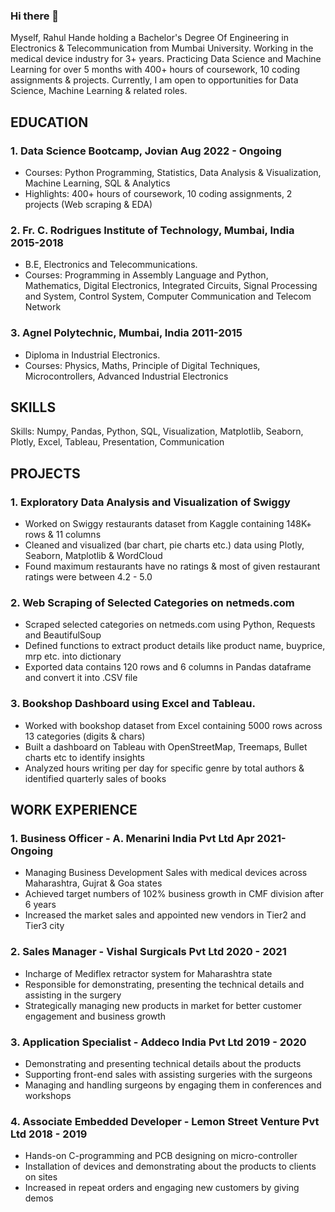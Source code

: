### Hi there 👋

<!--
**rahulhande13/rahulhande13** is a ✨ _special_ ✨ repository because its `README.md` (this file) appears on your GitHub profile.

Here are some ideas to get you started:

- 🔭 I’m currently working on ...
- 🌱 I’m currently learning ...
- 👯 I’m looking to collaborate on ...
- 🤔 I’m looking for help with ...
- 💬 Ask me about ...
- 📫 How to reach me: ...
- 😄 Pronouns: ...
- ⚡ Fun fact: ...
-->
Myself, Rahul Hande holding a Bachelor's Degree Of Engineering in Electronics & Telecommunication from Mumbai University. Working in the medical device industry for 3+ years. Practicing Data Science and Machine Learning for over 5 months with 400+ hours of coursework, 10 coding assignments & projects. Currently, I am open to opportunities for Data Science, Machine Learning & related roles.

## EDUCATION

### 1. Data Science Bootcamp, Jovian 	                                                                                      Aug 2022 - Ongoing
- Courses: Python Programming, Statistics, Data Analysis & Visualization, Machine Learning, SQL & Analytics
- Highlights: 400+ hours of coursework, 10 coding assignments, 2 projects (Web scraping & EDA)

### 2. Fr. C. Rodrigues Institute of Technology, Mumbai, India       			                             2015-2018
- B.E, Electronics and Telecommunications.
- Courses: Programming in Assembly Language and Python, Mathematics, Digital Electronics, Integrated Circuits, Signal Processing and System, Control System, Computer Communication and Telecom Network 

### 3. Agnel Polytechnic, Mumbai, India  	                						      2011-2015
- Diploma in Industrial Electronics.
- Courses: Physics, Maths, Principle of Digital Techniques, Microcontrollers, Advanced Industrial Electronics

## SKILLS 

Skills: Numpy, Pandas, Python, SQL, Visualization, Matplotlib, Seaborn, Plotly, Excel, Tableau, Presentation, Communication


## PROJECTS 

### 1. Exploratory Data Analysis and Visualization of Swiggy 
- Worked on Swiggy restaurants dataset from Kaggle containing 148K+ rows & 11 columns 
- Cleaned and visualized (bar chart, pie charts etc.) data using Plotly, Seaborn, Matplotlib & WordCloud
- Found maximum restaurants have no ratings & most of given restaurant ratings were between 4.2 - 5.0

### 2. Web Scraping of Selected Categories on netmeds.com 
- Scraped selected categories on netmeds.com using Python, Requests and BeautifulSoup
- Defined functions to extract product details like product name, buyprice, mrp etc. into dictionary
- Exported data contains 120 rows and 6 columns in Pandas dataframe and convert it into .CSV file

### 3. Bookshop Dashboard using Excel and Tableau. 
- Worked with bookshop dataset from Excel containing 5000 rows across 13 categories (digits & chars)
- Built a dashboard on Tableau with OpenStreetMap, Treemaps, Bullet charts etc to identify insights
- Analyzed hours writing per day for specific genre by total authors & identified quarterly sales of books


## WORK EXPERIENCE

### 1. Business Officer - A. Menarini India Pvt Ltd                                                                                      Apr 2021- Ongoing
- Managing Business Development Sales with medical devices across Maharashtra, Gujrat & Goa states
- Achieved target numbers of 102%  business growth in CMF division after 6 years
- Increased the market sales and appointed new vendors in Tier2 and Tier3 city

### 2. Sales Manager - Vishal Surgicals Pvt Ltd                                                                                    		     2020 - 2021
- Incharge of Mediflex retractor system for Maharashtra state
- Responsible for demonstrating, presenting the technical details and assisting in the surgery
- Strategically managing new products in market for better customer engagement and business growth

### 3. Application Specialist - Addeco India Pvt Ltd                                                                             		     2019 - 2020 
- Demonstrating and presenting technical details about the products
- Supporting front-end sales with assisting surgeries with the surgeons
- Managing and handling surgeons by engaging them in conferences and workshops

### 4. Associate Embedded Developer - Lemon Street Venture Pvt Ltd                                                              2018 - 2019
- Hands-on C-programming and PCB designing on micro-controller
- Installation of devices and demonstrating about the products to clients on sites
- Increased in repeat orders and engaging new customers by giving  demos
